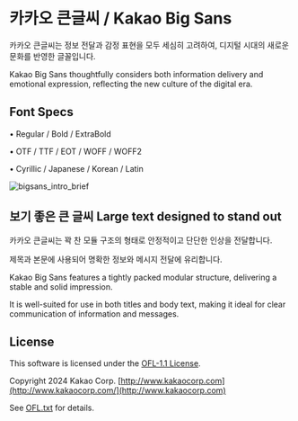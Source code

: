# 카카오 큰글씨 / Kakao Big Sans
카카오 큰글씨는 정보 전달과 감정 표현을 모두 세심히 고려하여, 디지털 시대의 새로운 문화를 반영한 글꼴입니다.

Kakao Big Sans thoughtfully considers both information delivery and emotional expression, reflecting the new culture of the digital era.


## Font Specs

•	Regular / Bold / ExtraBold

•	OTF / TTF / EOT / WOFF / WOFF2

•	Cyrillic / Japanese / Korean / Latin

![bigsans_intro_brief](https://github.com/user-attachments/assets/7612a6fb-7d57-42c3-b89b-c673e88ffb36)

 
## 보기 좋은 큰 글씨 Large text designed to stand out 
카카오 큰글씨는 꽉 찬 모듈 구조의 형태로 안정적이고 단단한 인상을 전달합니다. 

제목과 본문에 사용되어 명확한 정보와 메시지 전달에 유리합니다.

Kakao Big Sans features a tightly packed modular structure, delivering a stable and solid impression. 

It is well-suited for use in both titles and body text, making it ideal for clear communication of information and messages.

## License
This software is licensed under the [OFL-1.1 License](https://scripts.sil.org/OFL).

Copyright 2024 Kakao Corp. [http://www.kakaocorp.com](http://www.kakaocorp.com/](http://www.kakaocorp.com)

See [OFL.txt](OFL.txt) for details.
